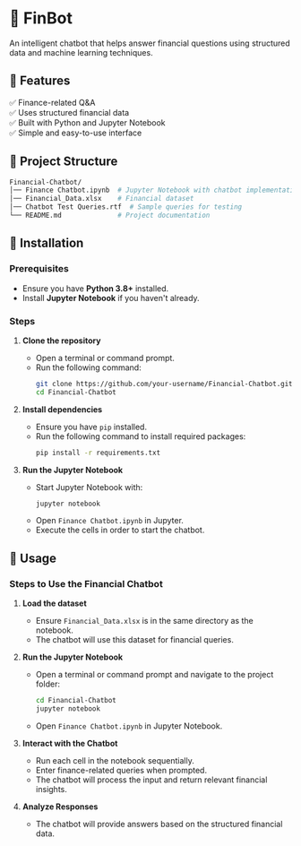 # 🤖 FinBot

An intelligent chatbot that helps answer financial questions using structured data and machine learning techniques.

## 🚀 Features
✅ Finance-related Q&A  
✅ Uses structured financial data  
✅ Built with Python and Jupyter Notebook  
✅ Simple and easy-to-use interface  

## 📂 Project Structure
```bash
Financial-Chatbot/
│── Finance Chatbot.ipynb  # Jupyter Notebook with chatbot implementation
│── Financial_Data.xlsx    # Financial dataset
│── Chatbot Test Queries.rtf  # Sample queries for testing
└── README.md              # Project documentation
```

## 📜 Installation

### Prerequisites
- Ensure you have **Python 3.8+** installed.
- Install **Jupyter Notebook** if you haven't already.

### Steps
1. **Clone the repository**  
   - Open a terminal or command prompt.  
   - Run the following command:  
     ```bash
     git clone https://github.com/your-username/Financial-Chatbot.git
     cd Financial-Chatbot
     ```
   
2. **Install dependencies**  
   - Ensure you have `pip` installed.  
   - Run the following command to install required packages:  
     ```bash
     pip install -r requirements.txt
     ```

3. **Run the Jupyter Notebook**  
   - Start Jupyter Notebook with:  
     ```bash
     jupyter notebook
     ```
   - Open `Finance Chatbot.ipynb` in Jupyter.  
   - Execute the cells in order to start the chatbot.

## 🎯 Usage

### Steps to Use the Financial Chatbot

1. **Load the dataset**  
   - Ensure `Financial_Data.xlsx` is in the same directory as the notebook.  
   - The chatbot will use this dataset for financial queries.

2. **Run the Jupyter Notebook**  
   - Open a terminal or command prompt and navigate to the project folder:  
     ```bash
     cd Financial-Chatbot
     jupyter notebook
     ```
   - Open `Finance Chatbot.ipynb` in Jupyter Notebook.

3. **Interact with the Chatbot**  
   - Run each cell in the notebook sequentially.  
   - Enter finance-related queries when prompted.  
   - The chatbot will process the input and return relevant financial insights.

4. **Analyze Responses**  
   - The chatbot will provide answers based on the structured financial data.  

